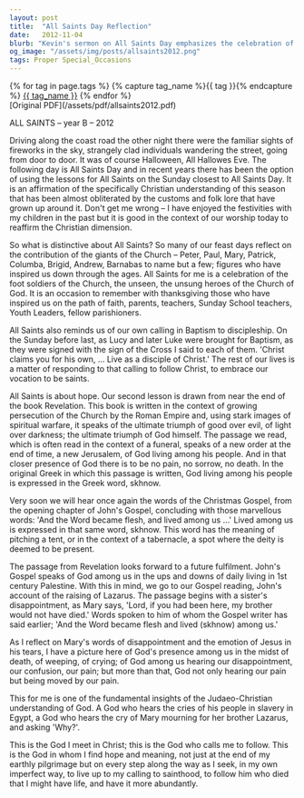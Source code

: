 ```yaml
---
layout: post
title:  "All Saints Day Reflection"
date:   2012-11-04
blurb: "Kevin's sermon on All Saints Day emphasizes the celebration of the 'foot soldiers' of the Church and the Christian understanding of sainthood. It reflects on the calling to discipleship in baptism and the hope found in the ultimate triumph of good over evil as depicted in the book of Revelation. The sermon also explores the presence of God in daily life and in times of pain, as illustrated by the story of Lazarus."
og_image: "/assets/img/posts/allsaints2012.png"
tags: Proper Special_Occasions
---    
```

<div class="tag-pills">
  {% for tag in page.tags %}
    {% capture tag_name %}{{ tag }}{% endcapture %}
    <a href="{{ site.baseurl }}/tag/{{ tag_name }}" class="tag-pill">{{ tag_name }}</a>
  {% endfor %}
</div>
[Original PDF](/assets/pdf/allsaints2012.pdf)

ALL SAINTS – year B – 2012

Driving along the coast road the other night there were the familiar sights of fireworks in the sky, strangely clad individuals wandering the street, going from door to door. It was of course Halloween, All Hallowes Eve. The following day is All Saints Day and in recent years there has been the option of using the lessons for All Saints on the Sunday closest to All Saints Day. It is an affirmation of the specifically Christian understanding of this season that has been almost obliterated by the customs and folk lore that have grown up around it. Don't get me wrong – I have enjoyed the festivities with my children in the past but it is good in the context of our worship today to reaffirm the Christian dimension.

So what is distinctive about All Saints? So many of our feast days reflect on the contribution of the giants of the Church – Peter, Paul, Mary, Patrick, Columba, Brigid, Andrew, Barnabas to name but a few; figures who have inspired us down through the ages. All Saints for me is a celebration of the foot soldiers of the Church, the unseen, the unsung heroes of the Church of God. It is an occasion to remember with thanksgiving those who have inspired us on the path of faith, parents, teachers, Sunday School teachers, Youth Leaders, fellow parishioners.

All Saints also reminds us of our own calling in Baptism to discipleship. On the Sunday before last, as Lucy and later Luke were brought for Baptism, as they were signed with the sign of the Cross I said to each of them. 'Christ claims you for his own, ... Live as a disciple of Christ.' The rest of our lives is a matter of responding to that calling to follow Christ, to embrace our vocation to be saints.

All Saints is about hope. Our second lesson is drawn from near the end of the book Revelation. This book is written in the context of growing persecution of the Church by the Roman Empire and, using stark images of spiritual warfare, it speaks of the ultimate triumph of good over evil, of light over darkness; the ultimate triumph of God himself. The passage we read, which is often read in the context of a funeral, speaks of a new order at the end of time, a new Jerusalem, of God living among his people. And in that closer presence of God there is to be no pain, no sorrow, no death. In the original Greek in which this passage is written, God living among his people is expressed in the Greek word, skhnow.

Very soon we will hear once again the words of the Christmas Gospel, from the opening chapter of John's Gospel, concluding with those marvellous words: 'And the Word became flesh, and lived among us ...' Lived among us is expressed in that same word, skhnow. This word has the meaning of pitching a tent, or in the context of a tabernacle, a spot where the deity is deemed to be present.

The passage from Revelation looks forward to a future fulfilment. John's Gospel speaks of God among us in the ups and downs of daily living in 1st century Palestine. With this in mind, we go to our Gospel reading, John's account of the raising of Lazarus. The passage begins with a sister's disappointment, as Mary says, 'Lord, if you had been here, my brother would not have died.' Words spoken to him of whom the Gospel writer has said earlier; 'And the Word became flesh and lived (skhnow) among us.'

As I reflect on Mary's words of disappointment and the emotion of Jesus in his tears, I have a picture here of God's presence among us in the midst of death, of weeping, of crying; of God among us hearing our disappointment, our confusion, our pain; but more than that, God not only hearing our pain but being moved by our pain.

This for me is one of the fundamental insights of the Judaeo-Christian understanding of God. A God who hears the cries of his people in slavery in Egypt, a God who hears the cry of Mary mourning for her brother Lazarus, and asking 'Why?'.

This is the God I meet in Christ; this is the God who calls me to follow. This is the God in whom I find hope and meaning, not just at the end of my earthly pilgrimage but on every step along the way as I seek, in my own imperfect way, to live up to my calling to sainthood, to follow him who died that I might have life, and have it more abundantly.
